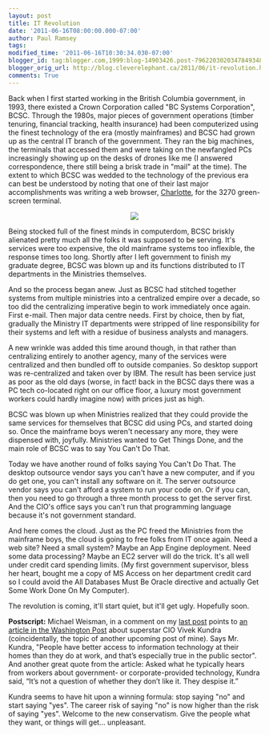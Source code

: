 ```yaml
---
layout: post
title: IT Revolution
date: '2011-06-16T08:00:00.000-07:00'
author: Paul Ramsey
tags: 
modified_time: '2011-06-16T10:30:34.030-07:00'
blogger_id: tag:blogger.com,1999:blog-14903426.post-7962203020347849348
blogger_orig_url: http://blog.cleverelephant.ca/2011/06/it-revolution.html
comments: True
---
```


Back when I first started working in the British Columbia government, in 1993, there existed a Crown Corporation called "BC Systems Corporation", BCSC. Through the 1980s, major pieces of government operations (timber tenuring, financial tracking, health insurance) had been computerized using the finest technology of the era (mostly mainframes) and BCSC had grown up as the central IT branch of the government. They ran the big machines, the terminals that accessed them and were taking on the newfangled PCs increasingly showing up on the desks of drones like me (I answered correspondence, there still being a brisk trade in "mail" at the time).  The extent to which BCSC was wedded to the technology of the previous era can best be understood by noting that one of their last major accomplishments was writing a web browser, [Charlotte](http://edurealm.tripod.com/browsers.htm), for the 3270 green-screen terminal.

<center><img src="http://wahsegavalleyfarm.typepad.com/.a/6a00d83519315253ef0120a52932e6970c-400wi"></center>

Being stocked full of the finest minds in computerdom, BCSC briskly alienated pretty much all the folks it was supposed to be serving. It's services were too expensive, the old mainframe systems too inflexible, the response times too long. Shortly after I left government to finish my graduate degree, BCSC was blown up and its functions distributed to IT departments in the Ministries themselves.

And so the process began anew. Just as BCSC had stitched together systems from multiple ministries into a centralized empire over a decade, so too did the centralizing imperative begin to work immediately once again. First e-mail. Then major data centre needs. First by choice, then by fiat, gradually the Ministry IT departments were stripped of line responsibility for their systems and left with a residue of business analysts and managers.

A new wrinkle was added this time around though, in that rather than centralizing entirely to another agency, many of the services were centralized and then bundled off to outside companies. So desktop support was re-centralized and taken over by IBM. The result has been service just as poor as the old days (worse, in fact! back in the BCSC days there was a PC tech co-located right on our office floor, a luxury most government workers could hardly imagine now) with prices just as high.

BCSC was blown up when Ministries realized that they could provide the same services for themselves that BCSC did using PCs, and started doing so. Once the mainframe boys weren't necessary any more, they were dispensed with, joyfully. Ministries wanted to Get Things Done, and the main role of BCSC was to say You Can't Do That.

Today we have another round of folks saying You Can't Do That. The desktop outsource vendor says you can't have a new computer, and if you do get one, you can't install any software on it. The server outsource vendor says you can't afford a system to run your code on. Or if you can, then you need to go through a three month process to get the server first. And the CIO's office says you can't run that programming language because it's not government standard.

And here comes the cloud. Just as the PC freed the Ministries from the mainframe boys, the cloud is going to free folks from IT once again. Need a web site? Need a small system? Maybe an App Engine deployment. Need some data processing? Maybe an EC2 server will do the trick. It's all well under credit card spending limits. (My first government supervisor, bless her heart, bought me a copy of MS Access on her department credit card so I could avoid the All Databases Must Be Oracle directive and actually Get Some Work Done On My Computer).

The revolution is coming, it'll start quiet, but it'll get ugly. Hopefully soon.

**Postscript:** Michael Weisman, in a comment on my [last post](/2011/06/broken-enterprise-it.html) points to [an article in the Washington Post]() about superstar CIO Vivek Kundra (coincidentally, the topic of another upcoming post of mine). Says Mr. Kundra, "People have better access to information technology at their homes than they do at work, and that’s especially true in the public sector". And another great quote from the article: Asked what he typically hears from workers about gov­ernment- or corporate-provided technology, Kundra said, “It’s not a question of whether they don’t like it. They despise it.”

Kundra seems to have hit upon a winning formula: stop saying "no" and start saying "yes". The career risk of saying "no" is now higher than the risk of saying "yes".  Welcome to the new conservatism. Give the people what they want, or things will get... unpleasant.


